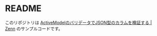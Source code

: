 # README

このリポジトリは [ActiveModelのバリデータでJSON型のカラムを検証する | Zenn](https://zenn.dev/yamat47/articles/c86e320e31b907958cd4) のサンプルコードです。
